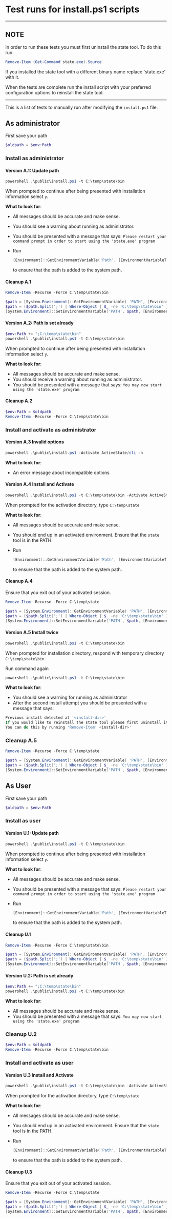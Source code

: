 # Test runs for install.ps1 scripts

---

## NOTE

In order to run these tests you must first uninstall the state tool.
To do this run:

```powershell
Remove-Item (Get-Command state.exe).Source
```

If you installed the state tool with a different binary name replace 'state.exe' with it.

When the tests are complete run the install script with your preferred configuration
options to reinstall the state tool.

---

This is a list of tests to manually run after modifying the `install.ps1` file.

## As administrator

First save your path

```powershell
$oldpath = $env:Path
```

### Install as administrator

#### Version A.1: Update path

```powershell
powershell .\public\install.ps1 -t C:\temp\state\bin
```

When prompted to continue after being presented with installation information select `y`.

**What to look for**:

- All messages should be accurate and make sense.
- You should see a warning about running as administrator.
- You should be presented with a message that says: `Please restart your command prompt in order to start using the 'state.exe' program`
- Run

  ```powershell
  [Environment]::GetEnvironmentVariable('Path', [EnvironmentVariableTarget]::Machine)
  ```

  to ensure that the path is added to the system path.

#### Cleanup A.1

```powershell
Remove-Item -Recurse -Force C:\temp\state\bin

$path = [System.Environment]::GetEnvironmentVariable( 'PATH', [EnvironmentVariableTarget]::Machine)
$path = ($path.Split(';') | Where-Object { $_ -ne 'C:\temp\state\bin' }) -join ';'
[System.Environment]::SetEnvironmentVariable('PATH', $path, [EnvironmentVariableTarget]::Machine)
```

#### Version A.2: Path is set already

```powershell
$env:Path += ";C:\temp\state\bin"
powershell .\public\install.ps1 -t C:\temp\state\bin
```

When prompted to continue after being presented with installation information select `y`.

**What to look for**:

- All messages should be accurate and make sense.
- You should receive a warning about running as administrator.
- You should be presented with a message that says: `You may now start using the 'state.exe' program`

#### Cleanup A.2

```powershell
$env:Path = $oldpath
Remove-Item -Recurse -Force C:\temp\state\bin
```

### Install and activate as administrator

#### Version A.3 Invalid options

```powershell
powershell .\public\install.ps1 -Activate ActiveState/cli -n
```

**What to look for**:

- An error message about incompatible options

#### Version A.4 Install and Activate

```powershell
powershell .\public\install.ps1 -t C:\temp\state\bin -Activate ActiveState/cli
```

When prompted for the activation directory, type `C:\temp\state`

**What to look for**:

- All messages should be accurate and make sense.
- You should end up in an activated environment.  Ensure that the `state` tool is in the PATH.
- Run

  ```powershell
  [Environment]::GetEnvironmentVariable('Path', [EnvironmentVariableTarget]::Machine)
  ```

  to ensure that the path is added to the system path.

#### Cleanup A.4

Ensure that you exit out of your activated session.

```powershell
Remove-Item -Recurse -Force C:\temp\state

$path = [System.Environment]::GetEnvironmentVariable( 'PATH', [EnvironmentVariableTarget]::Machine)
$path = ($path.Split(';') | Where-Object { $_ -ne 'C:\temp\state\bin' }) -join ';'
[System.Environment]::SetEnvironmentVariable('PATH', $path, [EnvironmentVariableTarget]::Machine)
```

#### Version A.5 Install twice

```powershell
powershell .\public\install.ps1 -t C:\temp\state\bin
```

When prompted for installation directory, respond with temporary directory `C:\temp\state\bin`.

Run command again

```powershell
powershell .\public\install.ps1 -t C:\temp\state\bin
```

**What to look for**:

- You should see a warning for running as administrator
- After the second install attempt you should be presented with a message that says:

```powershell
Previous install detected at '<install-dir>'
If you would like to reinstall the state tool please first uninstall it.
You can do this by running 'Remove-Item' <install-dir>'
```

### Cleanup A.5

```powershell
Remove-Item -Recurse -Force C:\temp\state

$path = [System.Environment]::GetEnvironmentVariable( 'PATH', [EnvironmentVariableTarget]::Machine)
$path = ($path.Split(';') | Where-Object { $_ -ne 'C:\temp\state\bin' }) -join ';'
[System.Environment]::SetEnvironmentVariable('PATH', $path, [EnvironmentVariableTarget]::Machine)
```

## As User

First save your path

```powershell
$oldpath = $env:Path
```

### Install as user

#### Version U.1: Update path

```powershell
powershell .\public\install.ps1 -t C:\temp\state\bin
```

When prompted to continue after being presented with installation information select `y`.

**What to look for**:

- All messages should be accurate and make sense.
- You should be presented with a message that says: `Please restart your command prompt in order to start using the 'state.exe' program`
- Run

  ```powershell
  [Environment]::GetEnvironmentVariable('Path', [EnvironmentVariableTarget]::User)
  ```

  to ensure that the path is added to the system path.

#### Cleanup U.1

```powershell
Remove-Item -Recurse -Force C:\temp\state\bin

$path = [System.Environment]::GetEnvironmentVariable( 'PATH', [EnvironmentVariableTarget]::User)
$path = ($path.Split(';') | Where-Object { $_ -ne 'C:\temp\state\bin' }) -join ';'
[System.Environment]::SetEnvironmentVariable('PATH', $path, [EnvironmentVariableTarget]::User)
```

#### Version U.2: Path is set already

```powershell
$env:Path += ";C:\temp\state\bin"
powershell .\public\install.ps1 -t C:\temp\state\bin
```

**What to look for**:

- All messages should be accurate and make sense.
- You should be presented with a message that says: `You may now start using the 'state.exe' program`

### Cleanup U.2

```powershell
$env:Path = $oldpath
Remove-Item -Recurse -Force C:\temp\state\bin
```

### Install and activate as user

#### Version U.3 Install and Activate

```powershell
powershell .\public\install.ps1 -t C:\temp\state\bin -Activate ActiveState/cli
```

When prompted for the activation directory, type `C:\temp\state`

**What to look for**:

- All messages should be accurate and make sense.
- You should end up in an activated environment.  Ensure that the `state` tool is in the PATH.
- Run

  ```powershell
  [Environment]::GetEnvironmentVariable('Path', [EnvironmentVariableTarget]::User)
  ```

  to ensure that the path is added to the system path.

#### Cleanup U.3

Ensure that you exit out of your activated session.

```powershell
Remove-Item -Recurse -Force C:\temp\state

$path = [System.Environment]::GetEnvironmentVariable( 'PATH', [EnvironmentVariableTarget]::User)
$path = ($path.Split(';') | Where-Object { $_ -ne 'C:\temp\state\bin' }) -join ';'
[System.Environment]::SetEnvironmentVariable('PATH', $path, [EnvironmentVariableTarget]::User)
```
